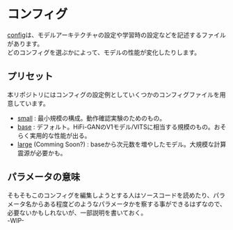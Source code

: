# コンフィグ
[config](../config/)は、モデルアーキテクチャの設定や学習時の設定などを記述するファイルがあります。  
どのコンフィグを選ぶかによって、モデルの性能が変化したりします。

## プリセット
本リポジトリにはコンフィグの設定例としていくつかのコンフィグファイルを用意しています。
- [small](../config/small.json) : 最小規模の構成。動作確認実験のためのもの。
- [base](../config/base.json) : デフォルト。HiFi-GANのV1モデル/VITSに相当する規模のもの。おそらく実用的な性能が出る。
- [large](../config/large.json) (Comming Soon?) : baseから次元数を増やしたモデル。大規模な計算震源が必要かも。

## パラメータの意味
そもそもこのコンフィグを編集しようとする人はソースコードを読めたり、パラメータ名からある程度どのようなパラメータかを察する事ができるはずなので、必要ないかもしれないが、一部説明を書いておく。  
-WIP-